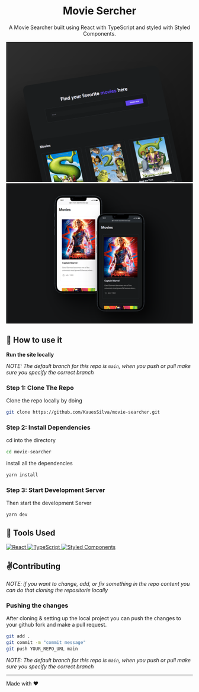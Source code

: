 <div align="center">
    <h1>Movie Sercher</h1>
    <p>A Movie Searcher built using React with TypeScript and styled with Styled Components.</p>
</div>

![](https://raw.githubusercontent.com/KauesSilva/movie-searcher/main/src/assets/readme/desktop-dark.png)
<br>
![](https://raw.githubusercontent.com/KauesSilva/movie-searcher/main/src/assets/readme/mockup-mobile.png)

## 🚀 How to use it

**Run the site locally**

_NOTE: The default branch for this repo is `main`, when you push or pull make sure you specify the correct branch_

### Step 1: Clone The Repo

Clone the repo locally by doing

```bash
git clone https://github.com/KauesSilva/movie-searcher.git
```

### Step 2: Install Dependencies

cd into the directory

```bash
cd movie-searcher
```

install all the dependencies
```bash
yarn install
```

### Step 3: Start Development Server

Then start the development Server
```
yarn dev
```

## 🔧 Tools Used

<div align="left">
    <a href="https://pt-br.reactjs.org/" target="_blank">
        <img alt="React" src="https://img.shields.io/badge/React-20232A?style=for-the-badge&logo=react&logoColor=61DAFB" />
    </a>
    <a href="https://www.typescriptlang.org/docs/" target="_blank">
        <img alt="TypeScript" src="https://img.shields.io/badge/TypeScript-007ACC?style=for-the-badge&logo=typescript&logoColor=white" />
    </a>
    <a href="https://tailwindcss.com/" target="_blank">
        <img alt="Styled Components" src="https://img.shields.io/badge/styled--components-DB7093?style=for-the-badge&logo=styled-components&logoColor=white" />
    </a>
</div>

## ✌️Contributing

*NOTE: if you want to change, add, or fix something in the repo content you can do that cloning the repositorie locally*


### Pushing the changes

After cloning & setting up the local project you can push the changes to your github fork and make a pull request.

```bash
git add .
git commit -m "commit message"
git push YOUR_REPO_URL main
```

_NOTE: The default branch for this repo is `main`, when you push or pull make sure you specify the correct branch_

------

Made with ❤️
